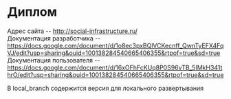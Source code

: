# Диплом  
Адрес сайта -- http://social-infrastructure.ru/  
Документация разработчика -- https://docs.google.com/document/d/1o8ec3pxBQlVCKecnff_QwnTyEFX4FqVJ/edit?usp=sharing&ouid=100138284540665406355&rtpof=true&sd=true  
Документация пользователя -- https://docs.google.com/document/d/16xOFhFcKUq8P0S96vTB_5IMkH341thrO/edit?usp=sharing&ouid=100138284540665406355&rtpof=true&sd=true  
  
В local_branch содержится версия для локального развертывания
